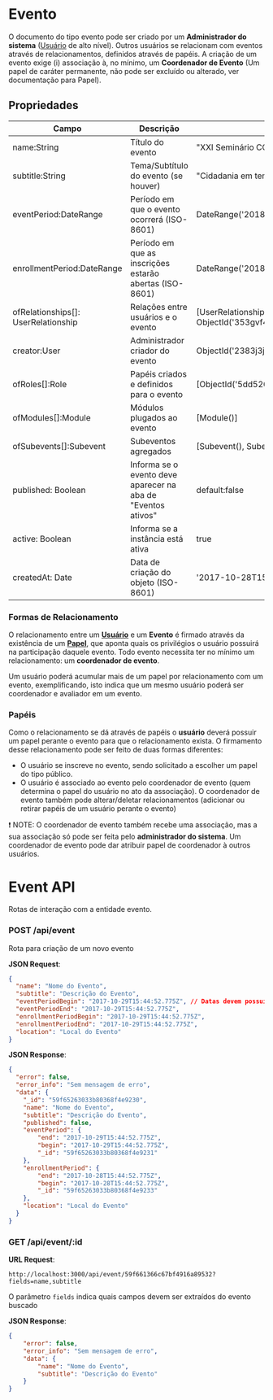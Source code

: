 # Evento

O documento do tipo evento pode ser criado por um **Administrador do sistema** ([Usuário][usuario] de alto nível). Outros usuários se relacionam com eventos através de relacionamentos, definidos através de papéis. A criação de um evento exige (i) associação à, no mínimo, um **Coordenador de Evento** (Um papel de caráter permanente, não pode ser excluído ou alterado, ver documentação para Papel).

## Propriedades

Campo |  Descrição | Exemplo
------|-----|------
name:String | Título do evento | "XXI Seminário CCSA"
subtitle:String | Tema/Subtítulo do evento (se houver) | "Cidadania em tempos de intolerância"
eventPeriod:DateRange | Período em que o evento ocorrerá (ISO-8601) | DateRange('2018-03-07', '2018-03-12')
enrollmentPeriod:DateRange | Período em que as inscrições estarão abertas (ISO-8601) | DateRange('2018-03-07', '2018-03-12')
ofRelationships[]: UserRelationship | Relações entre usuários e o evento | [UserRelationship(ObjectId('3rg235gjfjs62'), ObjectId('353gvf4gf2h1g'))]
creator:User | Administrador criador do evento | ObjectId('2383j3jk2jl3f3')
ofRoles[]:Role | Papéis criados e definidos para o evento | [ObjectId('5dd526hfj4k6kh6j')]
ofModules[]:Module | Módulos plugados ao evento | [Module()]
ofSubevents[]:Subevent | Subeventos agregados | [Subevent(), Subevent()]
published: Boolean | Informa se o evento deve aparecer na aba de "Eventos ativos" | default:false 
active: Boolean | Informa se a instância está ativa | true
createdAt: Date | Data de criação do objeto (ISO-8601) | '2017-10-28T15:44:52.775Z'

### Formas de Relacionamento
O relacionamento entre um [**Usuário**][usuario] e um **Evento** é firmado através da existência de um [**Papel**][papel], que aponta quais os privilégios o usuário possuirá na participação daquele evento. Todo evento necessita ter no mínimo um relacionamento: um **coordenador de evento**.

Um usuário poderá acumular mais de um papel por relacionamento com um evento, exemplificando, isto indica que um mesmo usuário poderá ser coordenador e avaliador em um evento.

### Papéis
Como o relacionamento se dá através de papéis o **usuário** deverá possuir um papel perante o evento para que o relacionamento exista. O firmamento desse relacionamento pode ser feito de duas formas diferentes:

- O usuário se inscreve no evento, sendo solicitado a escolher um papel do tipo público.
- O usuário é associado ao evento pelo coordenador de evento (quem determina o papel do usuário no ato da associação). O coordenador de evento também pode alterar/deletar relacionamentos (adicionar ou retirar papéis de um usuário perante o evento)

:exclamation: NOTE: O coordenador de evento também recebe uma associação, mas a sua associação só pode ser feita pelo **administrador do sistema**. Um coordenador de evento pode dar atribuir papel de coordenador à outros usuários.

# Event API

Rotas de interação com a entidade evento.

### POST /api/event
Rota para criação de um novo evento

**JSON Request**:

```json
{
  "name": "Nome do Evento",
  "subtitle": "Descrição do Evento",
  "eventPeriodBegin": "2017-10-29T15:44:52.775Z", // Datas devem possuir o formato ISO-8601
  "eventPeriodEnd": "2017-10-29T15:44:52.775Z",
  "enrollmentPeriodBegin": "2017-10-29T15:44:52.775Z",
  "enrollmentPeriodEnd": "2017-10-29T15:44:52.775Z",
  "location": "Local do Evento"
}
```

**JSON Response**:

```json
{
  "error": false,
  "error_info": "Sem mensagem de erro",
  "data": {
    "_id": "59f65263033b80368f4e9230",
    "name": "Nome do Evento",
    "subtitle": "Descrição do Evento",
    "published": false,
    "eventPeriod": {
        "end": "2017-10-29T15:44:52.775Z",
        "begin": "2017-10-29T15:44:52.775Z",
        "_id": "59f65263033b80368f4e9231"
    },
    "enrollmentPeriod": {
        "end": "2017-10-28T15:44:52.775Z",
        "begin": "2017-10-28T15:44:52.775Z",
        "_id": "59f65263033b80368f4e9233"
    },
    "location": "Local do Evento"
  }
}
```

### GET /api/event/:id

**URL Request**:
```
http://localhost:3000/api/event/59f661366c67bf4916a89532?fields=name,subtitle
```

O parâmetro `fields` indica quais campos devem ser extraídos do evento buscado

**JSON Response**:
```json
{
    "error": false,
    "error_info": "Sem mensagem de erro",
    "data": {
        "name": "Nome do Evento",
        "subtitle": "Descrição do Evento"
    }
}
```



[usuario]:<https://github.com/ccsa-ufrn/seminario/blob/master/docs/user.br.md>
[papel]:<https://github.com/ccsa-ufrn/seminario/blob/master/docs/papel.br.md>
